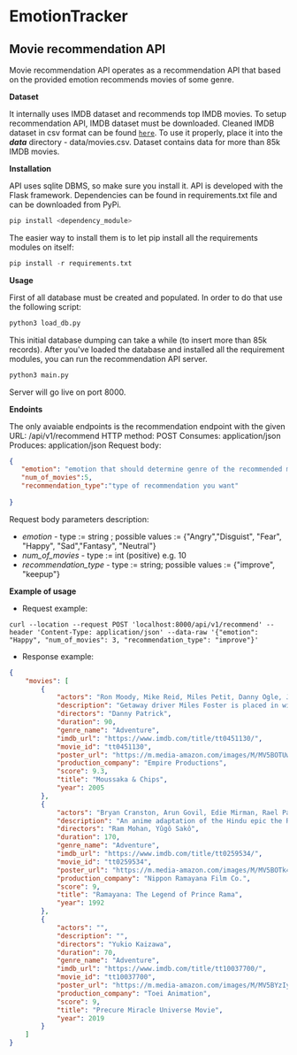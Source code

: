 # EmotionTracker

## Movie recommendation API

Movie recommendation API operates as a recommendation API that based on the provided emotion recommends movies of some genre. 


**Dataset** 

It internally uses IMDB dataset and recommends top IMDB movies. To setup recommendation API, IMDB dataset must be downloaded. Cleaned IMDB dataset in csv format can be found [`here`](https://drive.google.com/file/d/1Sb6UVwp6HYb7huo74Kbf-XDqQsM334rV/view?usp=sharing). To use it properly, place it into the ***data*** directory -  data/movies.csv. Dataset contains data for more than 85k IMDB movies.

**Installation** 

API uses sqlite DBMS, so make sure you install it. API is developed with the Flask framework. Dependencies can be found in requirements.txt file and can be downloaded from PyPi.
```python
pip install <dependency_module>
```
The easier way to install them is to let pip install all the requirements modules on itself:
```python
pip install -r requirements.txt
```

**Usage**

First of all database must be created and populated. In order to do that use the following script:
```python
python3 load_db.py
```
This initial database dumping can take a while (to insert more than 85k records).
After you've loaded the database and installed all the requirement modules, you can run the recommendation API server.
```python
python3 main.py
```
Server will go live on port 8000.

**Endoints**

The only avaiable endpoints is the recommendation endpoint with the given URL: /api/v1/recommend
HTTP method: POST
Consumes: application/json
Produces: application/json
Request body:
```json
{
   "emotion": "emotion that should determine genre of the recommended movies",
   "num_of_movies":5,
   "recommendation_type":"type of recommendation you want"
    
}
```
Request body parameters description:
- *emotion* - type := string ; possible values := {"Angry","Disguist", "Fear", "Happy", "Sad","Fantasy", "Neutral"}
- *num_of_movies* - type := int (positive) e.g. 10
- *recommendation_type* - type := string; possible values := {"improve", "keepup"}

**Example of usage**

- Request example:
```curl
curl --location --request POST 'localhost:8000/api/v1/recommend' --header 'Content-Type: application/json' --data-raw '{"emotion": "Happy", "num_of_movies": 3, "recommendation_type": "improve"}'
```
- Response example:
```json
{
    "movies": [
        {
            "actors": "Ron Moody, Mike Reid, Miles Petit, Danny Ogle, Jason Gerard, Helena Roman, Matthew Hendrickson, Spyros Merianos, Abbie Balchin, Rachel Balchin, Jason Bullet, Ernesto Cantu, Andy Cheeseman, Emily Corcoran, Lynette Creane",
            "description": "Getaway driver Miles Foster is placed in witness protection after the murder of his friend Andres by Astin Brody, a shady underworld boss. Miles is hidden on the Greek Island of Zanthi with...",
            "directors": "Danny Patrick",
            "duration": 90,
            "genre_name": "Adventure",
            "imdb_url": "https://www.imdb.com/title/tt0451130/",
            "movie_id": "tt0451130",
            "poster_url": "https://m.media-amazon.com/images/M/MV5BOTUwMmI1MWEtYzRkNy00NjBkLTllM2YtZmNkNmVjODI1M2Q2XkEyXkFqcGdeQXVyMzA2ODY0NA@@.jpg",
            "production_company": "Empire Productions",
            "score": 9.3,
            "title": "Moussaka & Chips",
            "year": 2005
        },
        {
            "actors": "Bryan Cranston, Arun Govil, Edie Mirman, Rael Padamsee, Namrata Sawhney, James Earl Jones, Shatrughan Sinha, Jinder Walia, Amrish Puri, Mishal Varma, Tom Wyner, Richard Cansino, Shakti Singh, Dilip Sinha, Michael Sorich",
            "description": "An anime adaptation of the Hindu epic the Ramayana, where Lord Ram combats the wicked king Ravana.",
            "directors": "Ram Mohan, Yûgô Sakô",
            "duration": 170,
            "genre_name": "Adventure",
            "imdb_url": "https://www.imdb.com/title/tt0259534/",
            "movie_id": "tt0259534",
            "poster_url": "https://m.media-amazon.com/images/M/MV5BOTk4NGM0NmUtOTc2Yi00NTcxLWE3NGItYzEwODZjNzlhZjE2XkEyXkFqcGdeQXVyNTgyNTA4MjM@.jpg",
            "production_company": "Nippon Ramayana Film Co.",
            "score": 9,
            "title": "Ramayana: The Legend of Prince Rama",
            "year": 1992
        },
        {
            "actors": "",
            "description": "",
            "directors": "Yukio Kaizawa",
            "duration": 70,
            "genre_name": "Adventure",
            "imdb_url": "https://www.imdb.com/title/tt10037700/",
            "movie_id": "tt10037700",
            "poster_url": "https://m.media-amazon.com/images/M/MV5BYzIyMWRkMTktZmYyYy00YzZkLWFlOWEtOGU2MmEyNjVkZDk3XkEyXkFqcGdeQXVyNzEyMDQ1MDA@.jpg",
            "production_company": "Toei Animation",
            "score": 9,
            "title": "Precure Miracle Universe Movie",
            "year": 2019
        }
    ]
}
```


